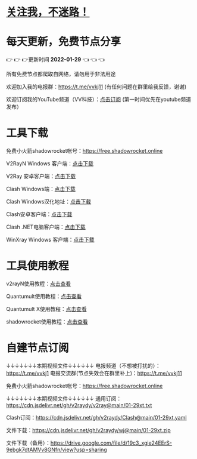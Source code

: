 # [关注我，不迷路！](https://github.com/login?return_to=https%3A%2F%2Fgithub.com%2Fw379740999)
# 每天更新，免费节点分享
:point_right: :point_right: :point_right:更新时间 **2022-01-29** :point_left: :point_left: :point_left:

所有免费节点都爬取自网络，请勿用于非法用途

欢迎加入我的电报群：https://t.me/vvkj11
(有任何问题在群里给我反馈，谢谢)

欢迎订阅我的YouTube频道（VV科技）：[点击订阅](https://www.youtube.com/channel/UCqdGfxwYKrllrHv_Bc-9vAw?sub_confirmation=1)
(第一时间优先在youtube频道发布）

# 工具下载

免费小火箭shadowrocket帐号：https://free.shadowrocket.online

V2RayN Windows 客户端：[点击下载](https://github.com/2dust/v2rayN/releases)

V2Ray 安卓客户端：[点击下载](https://github.com/2dust/v2rayNG/releases)

Clash Windows端：[点击下载](https://github.com/Fndroid/clash_for_windows_pkg/releases)

Clash Windows汉化地址：[点击下载](https://drive.google.com/file/d/1hLY1pedrIxA1u8sEkPWnMLEsQawD0nvf/view?usp=sharing)

Clash安卓客户端：[点击下载](https://github.com/naicfeng/ClashRForAndroid/releases)

Clash .NET电脑客户端：[点击下载](https://github.com/ClashDotNetFramework/experimental-clash/releases)

WinXray Windows 客户端：[点击下载](https://github.com/TheMRLL/WinXray/releases)

# 工具使用教程

v2rayN使用教程：[点击查看](https://youtu.be/MvJwoEo6-JU)

Quantumult使用教程：[点击查看](https://youtu.be/qCkjLMPKygw)

Quantumult X使用教程：[点击查看](https://youtu.be/ghZLHPEGfVc)

shadowrocket使用教程：[点击查看](https://youtu.be/kGKKr6WTrJc)

# 自建节点订阅
↓↓↓↓↓↓↓本期视频文件↓↓↓↓↓↓
电报频道（不想被打扰的）：https://t.me/vvkj1
电报交流群(节点失效会在群里补上)：https://t.me/vvkj11

免费小火箭shadowrocket帐号：https://free.shadowrocket.online

↓↓↓↓↓↓↓本期视频文件↓↓↓↓↓↓
通用订阅：https://cdn.jsdelivr.net/gh/v2raydy/v2ray@main/01-29xt.txt

Clash订阅：https://cdn.jsdelivr.net/gh/v2raydy/Clash@main/01-29xt.yaml

文件下载：https://cdn.jsdelivr.net/gh/v2raydy/wj@main/01-29xt.zip

文件下载（备用）：https://drive.google.com/file/d/19c3_xgie24EErS-9ebgk7dtAMVv8GNfn/view?usp=sharing
